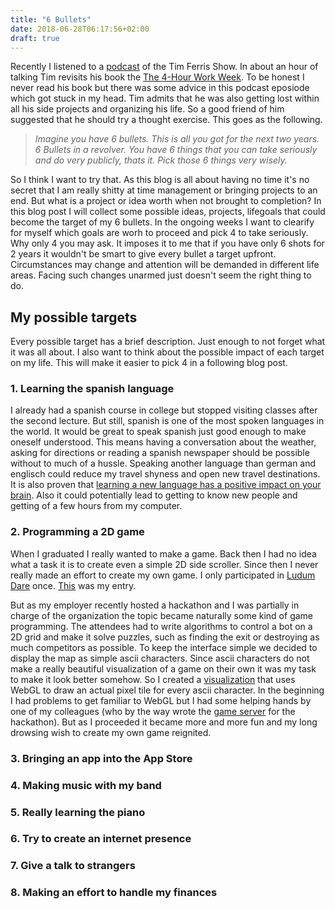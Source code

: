 ```yaml
---
title: "6 Bullets"
date: 2018-06-28T06:17:56+02:00
draft: true
---
```


Recently I listened to a [podcast][1] of the Tim Ferris Show. In about an hour of
talking Tim revisits his book the [The 4-Hour Work Week][2]. To be honest I never read his book but there was some advice in this podcast eposiode which got stuck in my head.
Tim admits that he was also getting lost within all his side projects and organizing his life. So a good friend of him suggested that he should try a thought exercise. This goes as the following.

> *Imagine you have 6 bullets. This is all you got for the next two years. 6 Bullets in a revolver. You have 6 things that you can take seriously and do very publicly, thats it. Pick those 6 things very wisely.*

So I think I want to try that. As this blog is all about having no time it's no secret that I am really shitty at time management or bringing projects to an end. But what is a project or idea worth when not brought to completion? In this blog post I will collect some possible ideas, projects, lifegoals that could become the target of my 6 bullets. In the ongoing weeks I want to clearify for myself which goals are worh to proceed and pick 4 to take seriously. Why only 4 you may ask. It imposes it to me that if you have only 6 shots for 2 years it wouldn't be smart to give every bullet a target upfront. Circumstances may change and attention will be demanded in different life areas. Facing such changes unarmed just doesn't seem the right thing to do.

## My possible targets

Every possible target has a brief description. Just enough to not forget what it was all about. I also want to think about the possible impact of each target on my life. This will make it easier to pick 4 in a following blog post.

### 1. Learning the spanish language
I already had a spanish course in college but stopped visiting classes after the second lecture. But still, spanish is one of the most spoken languages in the world. It would be great to speak spanish just good enough to make oneself understood. This means having a conversation about the weather, asking for directions or reading a spanish newspaper should be possible without to much of a hussle. Speaking another language than german and englisch could reduce my travel shyness and open new travel destinations. It is also proven that [learning a new language has a positive impact on your brain][3]. Also it could potentially lead to getting to know new people and getting of a few hours from my computer.

### 2. Programming a 2D game
When I graduated I really wanted to make a game. Back then I had no idea what a task it is to create even a simple 2D side scroller. Since then I never really made an effort to create my own game. I only participated in [Ludum Dare][4] once. [This][5] was my entry. 

But as my employer recently hosted a hackathon and I was partially in charge of the organization the topic became naturally some kind of game programming.
The attendees had to write algorithms to control a bot on a 2D grid and make it solve puzzles, such as finding the exit or destroying as much competitors as possible. To keep the interface simple we decided to display the map as simple ascii characters. Since ascii characters do not make a really beautiful visualization of a game on their own it was my task to make it look better somehow. So I created a [visualization][6] that uses WebGL to draw an actual pixel tile for every ascii character. In the beginning I had problems to get familiar to WebGL but I had some helping hands by one of my colleagues (who by the way wrote the [game server][7] for the hackathon).
But as I proceeded it became more and more fun and my long drowsing wish to create my own game reignited.

### 3. Bringing an app into the App Store

### 4. Making music with my band

### 5. Really learning the piano

### 6. Try to create an internet presence

### 7. Give a talk to strangers

### 8. Making an effort to handle my finances


[1]: https://tim.blog/2018/02/02/the-4-hour-workweek-revisited/
[2]: https://www.amazon.de/4-Hour-Work-Week-Escape-Anywhere/dp/0091929113/ref=sr_1_1?ie=UTF8&qid=1530159808&sr=8-1&keywords=4+hour+workweek
[3]: https://www.theguardian.com/education/2014/sep/04/what-happens-to-the-brain-language-learning
[4]: https://ldjam.com/
[5]: http://notimeforthat.org/LudumDare34/
[6]: https://github.com/ChristianNorbertBraun/bots_replay
[7]: https://github.com/markusfisch/bots
